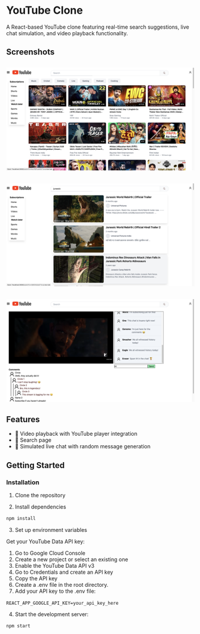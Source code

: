 # YouTube Clone

A React-based YouTube clone featuring real-time search suggestions, live chat simulation, and video playback functionality.

## Screenshots

![Home page](screenshots/1.png)
---
![Search page](screenshots/2.png)
---
![Watch page](screenshots/3.png)
---

## Features

- 🎥 Video playback with YouTube player integration
- 🔎 Search page
- 💬 Simulated live chat with random message generation

## Getting Started

### Installation

1. Clone the repository

2. Install dependencies
```bash
npm install
```

3. Set up environment variables

Get your YouTube Data API key:
1. Go to Google Cloud Console
2. Create a new project or select an existing one
3. Enable the YouTube Data API v3
4. Go to Credentials and create an API key
5. Copy the API key
6. Create a .env file in the root directory.
7. Add your API key to the .env file:

```REACT_APP_GOOGLE_API_KEY=your_api_key_here```


4. Start the development server:

```bash
npm start
```